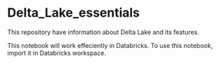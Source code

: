 # Delta_Lake_essentials
This repository have information about Delta Lake and its features.

This notebook will work effeciently in Databricks.
To use this notebook, import it in Databricks workspace.
